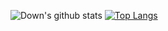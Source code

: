 ![Down's github stats](https://github-readme-stats.vercel.app/api?username=down-s&show_icons=true&theme=cobalt)
[![Top Langs](https://github-readme-stats.vercel.app/api/top-langs/?username=down-s)](https://github.com/anuraghazra/github-readme-stats)
